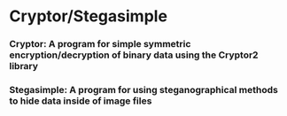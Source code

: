 # Cryptor/Stegasimple
### Cryptor: A program for simple symmetric encryption/decryption of binary data using the Cryptor2 library

### Stegasimple: A program for using steganographical methods to hide data inside of image files